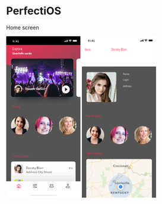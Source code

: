 # PerfectiOS

Home screen

<img src="home-screen.jpg" width="200" /> <img src="detail-screen.jpg" width="200" />
